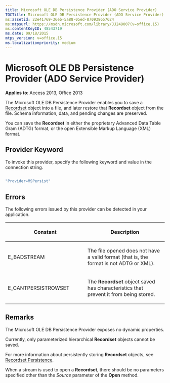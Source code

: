 ```yaml
---
title: Microsoft OLE DB Persistence Provider (ADO Service Provider)
TOCTitle: Microsoft OLE DB Persistence Provider (ADO Service Provider)
ms:assetid: 22e41769-36eb-5a88-05ed-870938657624
ms:mtpsurl: https://msdn.microsoft.com/library/JJ249007(v=office.15)
ms:contentKeyID: 48543719
ms.date: 09/18/2015
mtps_version: v=office.15
ms.localizationpriority: medium
---
```


# Microsoft OLE DB Persistence Provider (ADO Service Provider)


**Applies to**: Access 2013, Office 2013 

The Microsoft OLE DB Persistence Provider enables you to save a [Recordset](recordset-object-ado.md) object into a file, and later restore that **Recordset** object from the file. Schema information, data, and pending changes are preserved.

You can save the **Recordset** in either the proprietary Advanced Data Table Gram (ADTG) format, or the open Extensible Markup Language (XML) format.

## Provider Keyword

To invoke this provider, specify the following keyword and value in the connection string.

```vb 
 
"Provider=MSPersist" 
```

## Errors

The following errors issued by this provider can be detected in your application.

<table>
<colgroup>
<col style="width: 50%" />
<col style="width: 50%" />
</colgroup>
<thead>
<tr class="header">
<th><p>Constant</p></th>
<th><p>Description</p></th>
</tr>
</thead>
<tbody>
<tr class="odd">
<td><p>E_BADSTREAM</p></td>
<td><p>The file opened does not have a valid format (that is, the format is not ADTG or XML).</p></td>
</tr>
<tr class="even">
<td><p>E_CANTPERSISTROWSET</p></td>
<td><p>The <strong>Recordset</strong> object saved has characteristics that prevent it from being stored.</p></td>
</tr>
</tbody>
</table>


## Remarks

The Microsoft OLE DB Persistence Provider exposes no dynamic properties.

Currently, only parameterized hierarchical **Recordset** objects cannot be saved.

For more information about persistently storing **Recordset** objects, see [Recordset Persistence](more-about-recordset-persistence.md).

When a stream is used to open a **Recordset**, there should be no parameters specified other than the *Source* parameter of the **Open** method.

